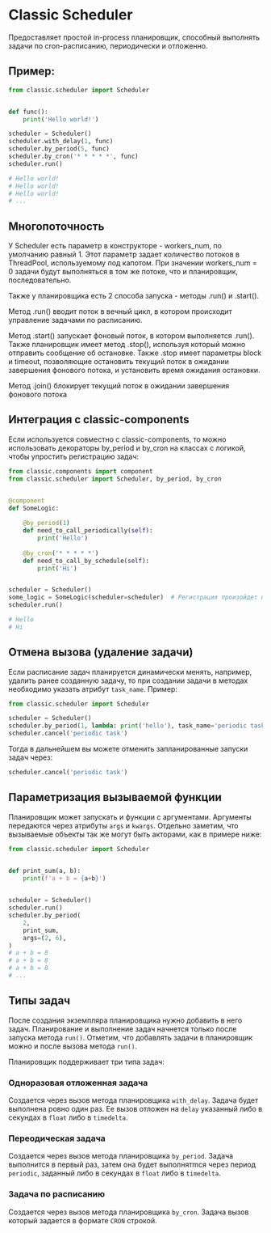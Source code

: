 # Classic Scheduler

Предоставляет простой in-process планировщик, способный выполнять задачи
по cron-расписанию, периодически и отложенно. 

## Пример:

```python
from classic.scheduler import Scheduler


def func():
    print('Hello world!')

scheduler = Scheduler()
scheduler.with_delay(1, func)
scheduler.by_period(5, func)
scheduler.by_cron('* * * * *', func)
scheduler.run()

# Hello world!
# Hello world!
# Hello world!
# ...
```

## Многопоточность
У Scheduler есть параметр в конструкторе - workers_num, по умолчанию равный 1.
Этот параметр задает количество потоков в ThreadPool, используемому под капотом.
При значении workers_num = 0 задачи будут выполняться в том же потоке,
что и планировщик, последовательно.

Также у планировщика есть 2 способа запуска - методы .run() и .start().

Метод .run() вводит поток в вечный цикл, в котором происходит управление
задачами по расписанию.

Метод .start() запускает фоновый поток, в котором выполняется .run().
Также планировщик имеет метод .stop(), используя который можно отправить
сообщение об остановке. Также .stop имеет параметры block и timeout, позволяющие
остановить текущий поток в ожидании завершения фонового потока, 
и установить время ожидания остановки.

Метод .join() блокирует текущий поток в ожидании завершения фонового потока

## Интеграция с classic-components
Если используется совместно с classic-components,
то можно использовать декораторы by_period и by_cron на классах с логикой,
чтобы упростить регистрацию задач:

```python
from classic.components import component
from classic.scheduler import Scheduler, by_period, by_cron


@component
def SomeLogic:
    
    @by_period(1)
    def need_to_call_periodically(self):
        print('Hello')
    
    @by_cron('* * * * *')
    def need_to_call_by_schedule(self):
        print('Hi')


scheduler = Scheduler()
some_logic = SomeLogic(scheduler=scheduler)  # Регистрация произойдет при инстанцировании компонента
scheduler.run()

# Hello
# Hi
```

## Отмена вызова (удаление задачи)

Если расписание задач планируется динамически менять, например, удалить ранее 
созданную задачу, то при создании задачи в методах необходимо 
указать атрибут `task_name`. Пример:

```python
from classic.scheduler import Scheduler

scheduler = Scheduler()
scheduler.by_period(1, lambda: print('hello'), task_name='periodic task')
scheduler.cancel('periodic task')
```

Тогда в дальнейшем вы можете отменить запланированные запуски задач через:

```python
scheduler.cancel('periodic task')
```

## Параметризация вызываемой функции

Планировщик может запускать и функции с аргументами. 
Аргументы передаются через атрибуты `args` и `kwargs`. 
Отдельно заметим, что вызываемые объекты так же могут
быть акторами, как в примере ниже:

```python
from classic.scheduler import Scheduler


def print_sum(a, b):
    print(f'a + b = {a+b}')

    
scheduler = Scheduler()
scheduler.run()
scheduler.by_period(
    2,
    print_sum,
    args=(2, 6),
)
# a + b = 8
# a + b = 8
# a + b = 8
# ...
```

## Типы задач

После создания экземпляра планировщика нужно добавить в него задач. 
Планирование и выполнение задач начнется только после запуска метода `run()`. 
Отметим, что добавлять задачи в планировщик можно и после вызова метода `run()`.

Планировщик поддерживает три типа задач:

### Одноразовая отложенная задача

Создается через вызов метода планировщика `with_delay`. 
Задача будет выполнена ровно один раз. Ее вызов отложен на `delay` указанный 
либо в секундах в `float` либо в `timedelta`.

### Переодическая задача

Создается через вызов метода планировщика `by_period`. Задача выполнится 
в первый раз, затем она будет выполнятmся через период `periodic`,
заданный либо в секундах в `float` либо в `timedelta`.

### Задача по расписанию

Создается через вызов метода планировщика `by_cron`. 
Задача вызов который задается в формате `CRON` строкой.
